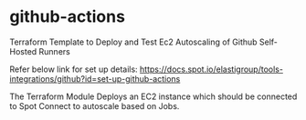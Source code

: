 # github-actions
Terraform Template to Deploy and Test Ec2 Autoscaling of Github Self-Hosted Runners

Refer below link for set up details:
https://docs.spot.io/elastigroup/tools-integrations/github?id=set-up-github-actions

The Terraform Module Deploys an EC2 instance which should be connected to Spot Connect to autoscale based on Jobs.
